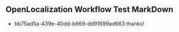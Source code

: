 ## OpenLocalization Workflow Test MarkDown
* bb75ad5a-439e-40dd-b869-dd91699ad663 thanks!

<!--HONumber=Jul16_HO2-->


